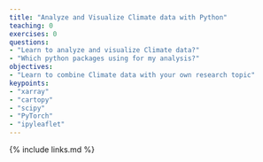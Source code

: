 ```yaml
---
title: "Analyze and Visualize Climate data with Python"
teaching: 0
exercises: 0
questions:
- "Learn to analyze and visualize Climate data?"
- "Which python packages using for my analysis?"
objectives:
- "Learn to combine Climate data with your own research topic"
keypoints:
- "xarray"
- "cartopy"
- "scipy"
- "PyTorch"
- "ipyleaflet"
---
```



{% include links.md %}

